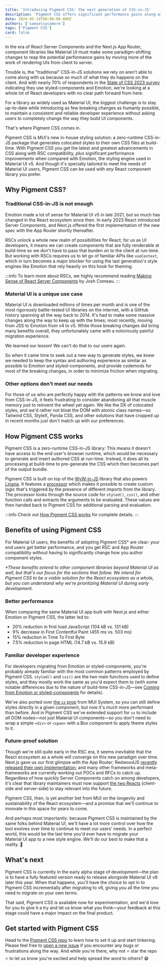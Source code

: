 ```yaml
---
title: 'Introducing Pigment CSS: the next generation of CSS-in-JS'
description: 'Pigment CSS offers significant performance gains along with RSC and App Router support.'
date: 2024-05-14T00:00:00.000Z
authors: ['samuelsycamore']
tags: ['Pigment CSS']
card: false
---
```


In the era of React Server Components and the Next.js App Router, component libraries like Material UI must make some paradigm-shifting changes to reap the potential performance gains by moving more of the work of rendering UIs from client to server.

Trouble is, the "traditional" CSS-in-JS solutions we rely on aren't able to come along with us because so much of what they do happens on the client.
And with nearly 70% of respondents in the [State of CSS 2023 survey](https://2023.stateofcss.com/en-US/css-in-js/) indicating they use styled-components and Emotion, we're looking at a whole lot of React developers with no clear path forward from here.

For a library as widely used as Material UI, the biggest challenge is to stay up-to-date while introducing as few breaking changes as humanly possible, to maintain a consistent and reliable developer experience without asking users to completely change the way they build UI components.

That's where Pigment CSS comes in.

Pigment CSS is MUI's new in-house styling solution: a zero-runtime CSS-in-JS package that generates colocated styles to their own CSS files at build-time.
With Pigment CSS you get the latest and greatest advancements in CSS along with RSC compatibility, _plus_ significant performance improvements when compared with Emotion, the styling engine used in Material UI v5.
And though it's specially tailored to meet the needs of Material UI users, Pigment CSS can be used with _any_ React component library you prefer.

## Why Pigment CSS?

### Traditional CSS-in-JS is not enough

Emotion made a lot of sense for Material UI v5 in late 2021, but so much has changed in the React ecosystem since then.
In early 2023 React introduced Server Components, and Next.js offered the first implementation of the new spec with the App Router shortly thereafter.

RSCs unlock a whole new realm of possibilities for React; for us as UI developers, it means we can create components that are fully renderable at build-time so we don't have to pass that burden on to the client at run-time.
But working with RSCs requires us to let go of familiar APIs like `useContext`, which in turn becomes a major blocker for using the last generation's style engines like Emotion that rely heavily on this hook for theming.

:::info
To learn more about RSCs, we highly recommend reading [Making Sense of React Server Components](https://www.joshwcomeau.com/react/server-components/) by Josh Comeau.
:::

### Material UI is a unique use case

Material UI is downloaded millions of times per month and is one of the most rigorously battle-tested UI libraries on the internet, with a GitHub history spanning all the way back to 2014.
It's had to make some massive changes along the way to keep up with the times; most recently, moving from JSS to Emotion from v4 to v5.
While those breaking changes did bring many benefits overall, they unfortunately came with a notoriously painful migration experience.

We learned our lesson!
We can't do that to our users again.

So when it came time to seek out a new way to generate styles, we knew we needed to keep the syntax and authoring experience as similar as possible to Emotion and styled-components, and provide codemods for most of the breaking changes, in order to minimize friction when migrating.

### Other options don't meet our needs

For those of us who are perfectly happy with the patterns we know and love from CSS-in-JS, it feels frustrating to consider abandoning all that muscle memory just to reinvent the wheel yet again.
We like the DX of colocated styles, and we'd rather not bloat the DOM with atomic class names—so Tailwind CSS, StyleX, Panda CSS, and other solutions that have cropped up in recent months just don't match up with our preferences.

## How Pigment CSS works

Pigment CSS is a zero-runtime CSS-in-JS library: This means it doesn't have access to the end user's browser runtime, which would be necessary to generate and insert authored CSS at run-time.
Instead, it does all its processing at build-time to pre-generate the CSS which then becomes part of the output bundle.

Pigment CSS is built on top of the [WyW-in-JS](https://wyw-in-js.dev/) library that also powers [Linaria](https://linaria.dev/).
It features a [processor](https://wyw-in-js.dev/how-to/custom-tagged-template#creating-a-processor) which makes it possible to create custom logic that's triggered by the presence of different imports from the library.
The processor looks through the source code for `styled()`, `css()`, and other function calls and extracts the arguments to be evaluated.
These values are then handed back to Pigment CSS for additional parsing and evaluation.

:::info
Check out [How Pigment CSS works](https://github.com/mui/pigment-css/blob/master/HOW_PIGMENT_CSS_WORKS.md) for complete details.
:::

## Benefits of using Pigment CSS

For Material UI users, the benefits of adopting Pigment CSS\* are clear: your end users get better performance, and you get RSC and App Router compatibility without having to significantly change how you author component styles.

_\*These benefits extend to other component libraries beyond Material UI as well, but that's our focus for the sections that follow._
_We intend for Pigment CSS to be a viable solution for the React ecosystem as a whole, but you can understand why we're prioritizing Material UI during early development._

### Better performance

When comparing the same Material UI app built with Next.js and either Emotion or Pigment CSS, the latter led to:

- 20% reduction in first load JavaScript (104 kB vs. 131 kB)
- 9% decrease in First Contentful Paint (455 ms vs. 503 ms)
- 15% reduction in Time To First Byte
- 7.5% reduction in page HTML (14.7 kB vs. 15.9 kB)

### Familiar developer experience

For developers migrating from Emotion or styled-components, you're probably already familiar with the most common patterns employed by Pigment CSS.
`styled()` and `css()` are the two main functions used to define styles, and they mostly work the same as you'd expect them to (with some notable differences due to the nature of build-time CSS-in-JS—see [Coming from Emotion or styled-components](https://github.com/mui/pigment-css/tree/master?tab=readme-ov-file#coming-from-emotion-or-styled-components) for details).

We've also ported over [the `sx` prop](/system/getting-started/the-sx-prop/) from MUI System, so you can still define styles directly in a given component, but now it's much more performant than before.
And in Pigment CSS we've extended support for `sx` to include _all_ DOM nodes—not just Material UI components—so you don't need to wrap a simple `<div>` or `<span>` with a Box component to apply theme styles to it.

### Future-proof solution

Though we're still quite early in the RSC era, it seems inevitable that the React ecosystem as a whole will converge on this new paradigm over time.
Next.js gave us our first glimpse with the App Router; RedwoodJS [recently released their own implementation](https://redwoodjs.com/blog/rsc-now-in-redwoodjs); and many other frameworks and meta-frameworks are currently working out POCs and RFCs to catch up.
Regardless of how quickly Server Components catch on among developers, it's clear that library maintainers must now support [the two Reacts](https://overreacted.io/the-two-reacts/) (client-side and server-side) to stay relevant into the future.

Pigment CSS, then, is yet another bet from MUI on the longevity and sustainability of the React ecosystem—and a promise that we'll continue to innovate in this space for years to come.

And perhaps most importantly: because Pigment CSS is maintained by the same folks behind Material UI, we'll have a lot more control over how the tool evolves over time to continue to meet our users' needs.
In a perfect world, this would be the last time you'd ever have to migrate your Material UI app to a new style engine.
We'll do our best to make that a reality. 🤞

## What's next

Pigment CSS is currently in the early alpha stage of development—the plan is to have a fully featured version ready to release alongside Material UI v6 later this year.
When that happens, you'll have the choice to opt in to Pigment CSS incrementally after migrating to v6, giving you all the time you need to migrate on your own terms.

That said, Pigment CSS is available now for experimentation, and we'd love for you to give it a try and let us know what you think—your feedback at this stage could have a major impact on the final product.

## Get started with Pigment CSS

Head to the [Pigment CSS repo](https://github.com/mui/pigment-css/) to learn how to set it up and start tinkering.
Please feel free to [open a new issue](https://github.com/mui/pigment-css/issues) if you encounter any bugs or frustrations along the way.
And while you're there, why not ⭐️ star the repo ⭐️ to let us know you're excited and help spread the word to others? 😁
